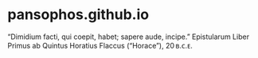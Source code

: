 # pansophos.github.io
“Dimidium facti, qui coepit, habet; sapere aude, incipe.” Epistularum Liber Primus ab Quintus Horatius Flaccus (“Horace”), 20 ʙ.ᴄ.ᴇ.
